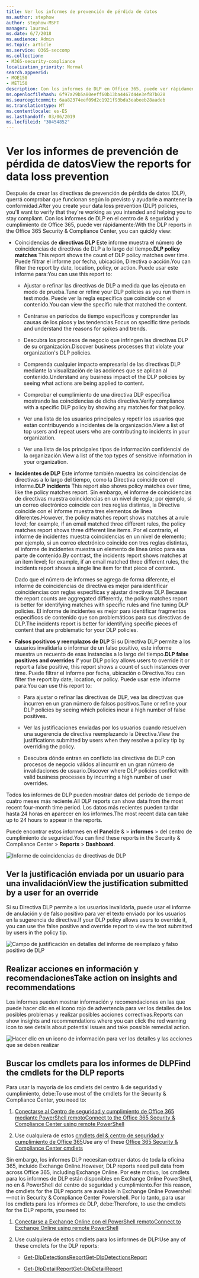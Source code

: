 ```yaml
---
title: Ver los informes de prevención de pérdida de datos
ms.author: stephow
author: stephow-MSFT
manager: laurawi
ms.date: 6/7/2018
ms.audience: Admin
ms.topic: article
ms.service: O365-seccomp
ms.collection:
- M365-security-compliance
localization_priority: Normal
search.appverid:
- MOE150
- MET150
description: Con los informes de DLP en Office 365, puede ver rápidamente el número de coincidencias de directivas de DLP, invalidaciones o falsos positivos; ver si las tendencias están arriba o abajo con el tiempo; filtrar el informe de diferentes formas; y ver detalles adicionales seleccionando un punto en una línea del gráfico.
ms.openlocfilehash: 6f97a29b5a80eeff60b13ba4467d44e3ef87b028
ms.sourcegitcommit: 6aa82374eef09d2c1921f93bda3eabeeb28aadeb
ms.translationtype: MT
ms.contentlocale: es-ES
ms.lasthandoff: 03/06/2019
ms.locfileid: "30454852"
---
```

# <a name="view-the-reports-for-data-loss-prevention"></a><span data-ttu-id="df099-103">Ver los informes de prevención de pérdida de datos</span><span class="sxs-lookup"><span data-stu-id="df099-103">View the reports for data loss prevention</span></span>

<span data-ttu-id="df099-104">Después de crear las directivas de prevención de pérdida de datos (DLP), querrá comprobar que funcionan según lo previsto y ayudarle a mantener la conformidad.</span><span class="sxs-lookup"><span data-stu-id="df099-104">After you create your data loss prevention (DLP) policies, you'll want to verify that they're working as you intended and helping you to stay compliant.</span></span> <span data-ttu-id="df099-105">Con los informes de DLP en el centro de &amp; seguridad y cumplimiento de Office 365, puede ver rápidamente:</span><span class="sxs-lookup"><span data-stu-id="df099-105">With the DLP reports in the Office 365 Security &amp; Compliance Center, you can quickly view:</span></span>
  
- <span data-ttu-id="df099-106">Coincidencias de **directivas DLP** Este informe muestra el número de coincidencias de directivas de DLP a lo largo del tiempo.</span><span class="sxs-lookup"><span data-stu-id="df099-106">**DLP policy matches** This report shows the count of DLP policy matches over time.</span></span> <span data-ttu-id="df099-107">Puede filtrar el informe por fecha, ubicación, Directiva o acción.</span><span class="sxs-lookup"><span data-stu-id="df099-107">You can filter the report by date, location, policy, or action.</span></span> <span data-ttu-id="df099-108">Puede usar este informe para:</span><span class="sxs-lookup"><span data-stu-id="df099-108">You can use this report to:</span></span> 
    
  - <span data-ttu-id="df099-109">Ajustar o refinar las directivas de DLP a medida que las ejecuta en modo de prueba.</span><span class="sxs-lookup"><span data-stu-id="df099-109">Tune or refine your DLP policies as you run them in test mode.</span></span> <span data-ttu-id="df099-110">Puede ver la regla específica que coincide con el contenido.</span><span class="sxs-lookup"><span data-stu-id="df099-110">You can view the specific rule that matched the content.</span></span>
    
  - <span data-ttu-id="df099-111">Centrarse en períodos de tiempo específicos y comprender las causas de los picos y las tendencias.</span><span class="sxs-lookup"><span data-stu-id="df099-111">Focus on specific time periods and understand the reasons for spikes and trends.</span></span>
    
  - <span data-ttu-id="df099-112">Descubra los procesos de negocio que infringen las directivas DLP de su organización.</span><span class="sxs-lookup"><span data-stu-id="df099-112">Discover business processes that violate your organization's DLP policies.</span></span>
    
  - <span data-ttu-id="df099-113">Comprenda cualquier impacto empresarial de las directivas DLP mediante la visualización de las acciones que se aplican al contenido.</span><span class="sxs-lookup"><span data-stu-id="df099-113">Understand any business impact of the DLP policies by seeing what actions are being applied to content.</span></span>
    
  - <span data-ttu-id="df099-114">Comprobar el cumplimiento de una directiva DLP específica mostrando las coincidencias de dicha directiva.</span><span class="sxs-lookup"><span data-stu-id="df099-114">Verify compliance with a specific DLP policy by showing any matches for that policy.</span></span>
    
  - <span data-ttu-id="df099-115">Ver una lista de los usuarios principales y repetir los usuarios que están contribuyendo a incidentes de la organización.</span><span class="sxs-lookup"><span data-stu-id="df099-115">View a list of top users and repeat users who are contributing to incidents in your organization.</span></span>
    
  - <span data-ttu-id="df099-116">Ver una lista de los principales tipos de información confidencial de la organización.</span><span class="sxs-lookup"><span data-stu-id="df099-116">View a list of the top types of sensitive information in your organization.</span></span>
    
- <span data-ttu-id="df099-117">**Incidentes de DLP** Este informe también muestra las coincidencias de directivas a lo largo del tiempo, como la Directiva coincide con el informe.</span><span class="sxs-lookup"><span data-stu-id="df099-117">**DLP incidents** This report also shows policy matches over time, like the policy matches report.</span></span> <span data-ttu-id="df099-118">Sin embargo, el informe de coincidencias de directivas muestra coincidencias en un nivel de regla; por ejemplo, si un correo electrónico coincide con tres reglas distintas, la Directiva coincide con el informe muestra tres elementos de línea diferentes.</span><span class="sxs-lookup"><span data-stu-id="df099-118">However, the policy matches report shows matches at a rule level; for example, if an email matched three different rules, the policy matches report shows three different line items.</span></span> <span data-ttu-id="df099-119">Por el contrario, el informe de incidentes muestra coincidencias en un nivel de elemento; por ejemplo, si un correo electrónico coincide con tres reglas distintas, el informe de incidentes muestra un elemento de línea único para esa parte de contenido.</span><span class="sxs-lookup"><span data-stu-id="df099-119">By contrast, the incidents report shows matches at an item level; for example, if an email matched three different rules, the incidents report shows a single line item for that piece of content.</span></span> 
    
  <span data-ttu-id="df099-120">Dado que el número de informes se agrega de forma diferente, el informe de coincidencias de directiva es mejor para identificar coincidencias con reglas específicas y ajustar directivas DLP.</span><span class="sxs-lookup"><span data-stu-id="df099-120">Because the report counts are aggregated differently, the policy matches report is better for identifying matches with specific rules and fine tuning DLP policies.</span></span> <span data-ttu-id="df099-121">El informe de incidentes es mejor para identificar fragmentos específicos de contenido que son problemáticos para sus directivas de DLP.</span><span class="sxs-lookup"><span data-stu-id="df099-121">The incidents report is better for identifying specific pieces of content that are problematic for your DLP policies.</span></span>
    
- <span data-ttu-id="df099-122">**Falsos positivos y reemplazos de DLP** Si su Directiva DLP permite a los usuarios invalidarla o informar de un falso positivo, este informe muestra un recuento de esas instancias a lo largo del tiempo.</span><span class="sxs-lookup"><span data-stu-id="df099-122">**DLP false positives and overrides** If your DLP policy allows users to override it or report a false positive, this report shows a count of such instances over time.</span></span> <span data-ttu-id="df099-123">Puede filtrar el informe por fecha, ubicación o Directiva.</span><span class="sxs-lookup"><span data-stu-id="df099-123">You can filter the report by date, location, or policy.</span></span> <span data-ttu-id="df099-124">Puede usar este informe para:</span><span class="sxs-lookup"><span data-stu-id="df099-124">You can use this report to:</span></span> 
    
  - <span data-ttu-id="df099-125">Para ajustar o refinar las directivas de DLP, vea las directivas que incurren en un gran número de falsos positivos.</span><span class="sxs-lookup"><span data-stu-id="df099-125">Tune or refine your DLP policies by seeing which policies incur a high number of false positives.</span></span>
    
  - <span data-ttu-id="df099-126">Ver las justificaciones enviadas por los usuarios cuando resuelven una sugerencia de directiva reemplazando la Directiva.</span><span class="sxs-lookup"><span data-stu-id="df099-126">View the justifications submitted by users when they resolve a policy tip by overriding the policy.</span></span>
    
  - <span data-ttu-id="df099-127">Descubra dónde entran en conflicto las directivas de DLP con procesos de negocio válidos al incurrir en un gran número de invalidaciones de usuario.</span><span class="sxs-lookup"><span data-stu-id="df099-127">Discover where DLP policies conflict with valid business processes by incurring a high number of user overrides.</span></span>
    
<span data-ttu-id="df099-128">Todos los informes de DLP pueden mostrar datos del período de tiempo de cuatro meses más reciente.</span><span class="sxs-lookup"><span data-stu-id="df099-128">All DLP reports can show data from the most recent four-month time period.</span></span> <span data-ttu-id="df099-129">Los datos más recientes pueden tardar hasta 24 horas en aparecer en los informes.</span><span class="sxs-lookup"><span data-stu-id="df099-129">The most recent data can take up to 24 hours to appear in the reports.</span></span>
  
<span data-ttu-id="df099-130">Puede encontrar estos informes en el **Panel**de &amp; \> **informes** \> del centro de cumplimiento de seguridad.</span><span class="sxs-lookup"><span data-stu-id="df099-130">You can find these reports in the Security &amp; Compliance Center \> **Reports** \> **Dashboard**.</span></span>
  
![Informe de coincidencias de directivas de DLP](media/117d20c9-d379-403f-ad68-1f5cd6c4e5cf.png)
  
## <a name="view-the-justification-submitted-by-a-user-for-an-override"></a><span data-ttu-id="df099-132">Ver la justificación enviada por un usuario para una invalidación</span><span class="sxs-lookup"><span data-stu-id="df099-132">View the justification submitted by a user for an override</span></span>

<span data-ttu-id="df099-133">Si su Directiva DLP permite a los usuarios invalidarla, puede usar el informe de anulación y de falso positivo para ver el texto enviado por los usuarios en la sugerencia de directiva.</span><span class="sxs-lookup"><span data-stu-id="df099-133">If your DLP policy allows users to override it, you can use the false positive and override report to view the text submitted by users in the policy tip.</span></span>
  
![Campo de justificación en detalles del informe de reemplazo y falso positivo de DLP](media/e11e3126-026d-4e77-a16d-74a0686d1fa3.png)
  
## <a name="take-action-on-insights-and-recommendations"></a><span data-ttu-id="df099-135">Realizar acciones en información y recomendaciones</span><span class="sxs-lookup"><span data-stu-id="df099-135">Take action on insights and recommendations</span></span>

<span data-ttu-id="df099-136">Los informes pueden mostrar información y recomendaciones en las que puede hacer clic en el icono rojo de advertencia para ver los detalles de los posibles problemas y realizar posibles acciones correctivas.</span><span class="sxs-lookup"><span data-stu-id="df099-136">Reports can show insights and recommendations where you can click the red warning icon to see details about potential issues and take possible remedial action.</span></span>
  
![Hacer clic en un icono de información para ver los detalles y las acciones que se deben realizar](media/51782036-7299-4960-8175-75c2b1637159.png)
  
## <a name="find-the-cmdlets-for-the-dlp-reports"></a><span data-ttu-id="df099-138">Buscar los cmdlets para los informes de DLP</span><span class="sxs-lookup"><span data-stu-id="df099-138">Find the cmdlets for the DLP reports</span></span>

<span data-ttu-id="df099-139">Para usar la mayoría de los cmdlets del centro &amp; de seguridad y cumplimiento, debe:</span><span class="sxs-lookup"><span data-stu-id="df099-139">To use most of the cmdlets for the Security &amp; Compliance Center, you need to:</span></span>
  
1. [<span data-ttu-id="df099-140">Conectarse al Centro de seguridad y cumplimiento de Office 365 mediante PowerShell remoto</span><span class="sxs-lookup"><span data-stu-id="df099-140">Connect to the Office 365 Security &amp; Compliance Center using remote PowerShell</span></span>](http://go.microsoft.com/fwlink/?LinkID=799771&amp;clcid=0x409)
    
2. <span data-ttu-id="df099-141">Use cualquiera de estos [cmdlets del &amp; centro de seguridad y cumplimiento de Office 365](http://go.microsoft.com/fwlink/?LinkID=799772&amp;clcid=0x409)</span><span class="sxs-lookup"><span data-stu-id="df099-141">Use any of these [Office 365 Security &amp; Compliance Center cmdlets](http://go.microsoft.com/fwlink/?LinkID=799772&amp;clcid=0x409)</span></span>
    
<span data-ttu-id="df099-142">Sin embargo, los informes DLP necesitan extraer datos de toda la oficina 365, incluido Exchange Online.</span><span class="sxs-lookup"><span data-stu-id="df099-142">However, DLP reports need pull data from across Office 365, including Exchange Online.</span></span> <span data-ttu-id="df099-143">Por este motivo, los cmdlets para los informes de DLP están disponibles en Exchange Online PowerShell, no en &amp; PowerShell del centro de seguridad y cumplimiento.</span><span class="sxs-lookup"><span data-stu-id="df099-143">For this reason, the cmdlets for the DLP reports are available in Exchange Online Powershell—not in Security &amp; Compliance Center Powershell.</span></span> <span data-ttu-id="df099-144">Por lo tanto, para usar los cmdlets para los informes de DLP, debe:</span><span class="sxs-lookup"><span data-stu-id="df099-144">Therefore, to use the cmdlets for the DLP reports, you need to:</span></span>
  
1. [<span data-ttu-id="df099-145">Conectarse a Exchange Online con el PowerShell remoto</span><span class="sxs-lookup"><span data-stu-id="df099-145">Connect to Exchange Online using remote PowerShell</span></span>](http://go.microsoft.com/fwlink/?LinkID=799773&amp;clcid=0x409)
    
2. <span data-ttu-id="df099-146">Use cualquiera de estos cmdlets para los informes de DLP:</span><span class="sxs-lookup"><span data-stu-id="df099-146">Use any of these cmdlets for the DLP reports:</span></span>
    
      - [<span data-ttu-id="df099-147">Get-DlpDetectionsReport</span><span class="sxs-lookup"><span data-stu-id="df099-147">Get-DlpDetectionsReport</span></span>](http://go.microsoft.com/fwlink/?LinkID=799774&amp;clcid=0x409)
    
      - [<span data-ttu-id="df099-148">Get-DlpDetailReport</span><span class="sxs-lookup"><span data-stu-id="df099-148">Get-DlpDetailReport</span></span>](http://go.microsoft.com/fwlink/?LinkID=799775&amp;clcid=0x409)
    

